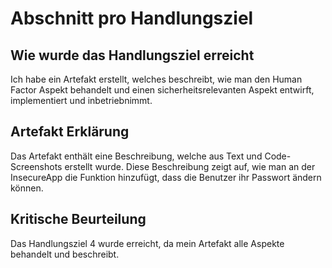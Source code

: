 # Abschnitt pro Handlungsziel
## Wie wurde das Handlungsziel erreicht
Ich habe ein Artefakt erstellt, welches beschreibt, wie man den Human Factor Aspekt behandelt und einen sicherheitsrelevanten Aspekt entwirft, implementiert und inbetriebnimmt.
## Artefakt Erklärung
Das Artefakt enthält eine Beschreibung, welche aus Text und Code-Screenshots erstellt wurde. Diese Beschreibung zeigt auf, wie man an der InsecureApp die Funktion hinzufügt, dass die Benutzer ihr Passwort ändern können.
## Kritische Beurteilung
Das Handlungsziel 4 wurde erreicht, da mein Artefakt alle Aspekte behandelt und beschreibt.
